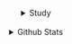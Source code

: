 <!-- details 1 -->
<!--
<details>
  <summary align="center"> cats.gif </summary>
    <h3 align="center">
      <br/>
    <center><img src="https://media.giphy.com/media/3oKIPnAiaMCws8nOsE/giphy.gif" width="400" height="400"></center>
    <h3 align="center"><img src="https://media.giphy.com/media/hvRJCLFzcasrR4ia7z/giphy.gif" width="25px" align="center"></h3>
</details>
<br/>><br/> -->
  <br/>
  
<!-- details 2 -->
<details>
<summary align="center"> Study </summary>

  <h3 align="center"> 👋 Hi there </h3>
    <p align="center">
      I'm Sungsoo Park 🌱 | Have a Nice Day ✨
    <br/><br/></p>

  <h3 align="center">📚 Studying 📚</h3>
    <p align="center">
      <img src="https://img.shields.io/badge/Swift-FA7343?style=flat&logo=swift&logoColor=white"/>
    <!--  <img src="https://img.shields.io/badge/React_Native-20232A?style=flat&logo=react&logoColor=61DAFB"/> -->
    <br/><br/></p>

  <h3 align="center">📝 Website & contact 📝</h3>
    <p align="center"> 
      <a href="https://velog.io/@everytime79"><img src="http://img.shields.io/badge/-Velog-20c997?style=flat&logo=vimeo&logoColor=white&link=https://velog.io/@everytime79"/></a>&nbsp
      <a href="https://soosdev.tistory.com/"><img src="http://img.shields.io/badge/-Tistory-FFBB00?style=flat&logo=Thumbtack&logoColor=white&link=https://soosdev.tistory.com/"/></a>&nbsp
<!--
      <a href="https://www.instagram.com/myname_soo/"><img src="https://img.shields.io/badge/Instagram-E4405F?style=flat&logo=instagram&logoColor=white&link://www.instagram.com/myname_soo/"/></a>
    </p>
-->
</details> 

<br/>
<!-- details 3 -->
<details>
  <summary align="center"> Github Stats </summary>
  <br/><br/>
    <table><tr><td valign="top" width="50%">
      <img src="https://github-readme-stats.vercel.app/api?username=everytime79&show_icons=true&count_private=true&hide_border=true" align="left" style="width: 100%" />
    </td><td valign="top" width="50%">
      <img src="https://github-readme-stats.vercel.app/api/top-langs/?username=everytime79&hide_border=true&layout=compact" align="right" style="width: 100%" />
    </td></tr></table> 
</details>   
